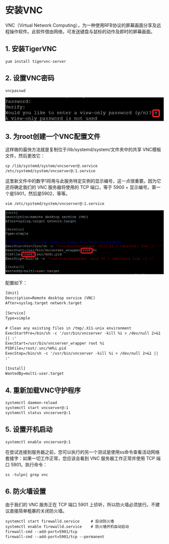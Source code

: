 # 安装VNC

VNC（Virtual Network Computing），为一种使用RFB协议的屏幕画面分享及远程操作软件。此软件借由网络，可发送键盘与鼠标的动作及即时的屏幕画面。  

## 1. 安装TigerVNC

	yum install tigervnc-server

## 2. 设置VNC密码

	vncpasswd

![密码](https://github.com/kaijing-zhang/kaijing-zhang.github.io/blob/main/img/%E8%AE%BE%E7%BD%AEVNC%E5%AF%86%E7%A0%81.png)

## 3. 为root创建一个VNC配置文件

这样做的最快方法就是复制位于/lib/systemd/system/文件夹中的共享 VNC模板文件，然后更改它：  

	cp /lib/systemd/system/vncserver@.service /etc/systemd/system/vncserver@:1.service

这里新文件中的数字1将用与此服务特定实例的显示编号，这一点很重要。因为它还将确定我们的 VNC 服务器将使用的 TCP 端口，等于 5900 + 显示编号。第一个是5901，然后是5902，等等。  

	vim /etc/systemd/system/vncserver@:1.service

![root vnc 配置](https://github.com/kaijing-zhang/kaijing-zhang.github.io/blob/main/img/root%20vnc%20%E9%85%8D%E7%BD%AE.png)  

配置如下：  
	
	[Unit]
	Description=Remote desktop service (VNC)
	After=syslog.target network.target

	[Service]
	Type=simple

	# Clean any existing files in /tmp/.X11-unix environment
	ExecStartPre=/bin/sh -c '/usr/bin/vncserver -kill %i > /dev/null 2>&1 || :'
	ExecStart=/usr/bin/vncserver_wrapper root %i
	PIDFile=/root/.vnc/%H%i.pid
	ExecStop=/bin/sh -c '/usr/bin/vncserver -kill %i > /dev/null 2>&1 || :'

	[Install]
	WantedBy=multi-user.target

## 4. 重新加载VNC守护程序

	systemctl daemon-reload
	systemctl start vncserver@:1
	systemctl status vncserver@:1
	
## 5. 设置开机启动

	systemctl enable vncserver@:1

在尝试连接到服务器之前，您可以执行的另一个测试是使用ss命令查看活动网络套接字：如果一切工作正常，您应该会看到 VNC 服务器工作正常并使用 TCP 端口 5901。执行命令：  

	ss -tulpn| grep vnc

## 6. 防火墙设置

由于我们的 VNC 服务正在 TCP 端口 5901 上侦听，所以防火墙必须放行。不建议直接简单粗暴的关闭防火墙。  

	systemctl start firewalld.service     # 启动防火墙
	systemctl enable firewalld.service    # 防火墙开机自动启动
	firewall-cmd --add-port=5901/tcp
	firewall-cmd --add-port=5901/tcp --permanent



